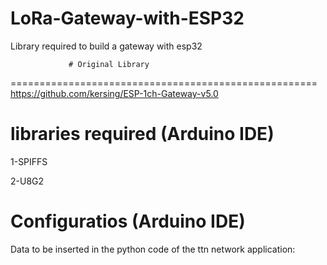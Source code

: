 # LoRa-Gateway-with-ESP32
 Library required to build a gateway with esp32
 
 
                 # Original Library
=====================================================
https://github.com/kersing/ESP-1ch-Gateway-v5.0
 
libraries required (Arduino IDE)
=====================================================

1-SPIFFS

2-U8G2
 
Configuratios (Arduino IDE)
===================================================== 
 
 Data to be inserted in the python code of the ttn network application:

